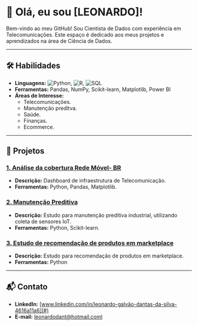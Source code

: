 # 👋 Olá, eu sou [LEONARDO]!

Bem-vindo ao meu GitHub! Sou Cientista de Dados com experiência em Telecomunicações. Este espaço é dedicado aos meus projetos e aprendizados na área de Ciência de Dados.

---

## 🛠️ Habilidades
- **Linguagens:** ![Python](https://img.shields.io/badge/Python-3776AB?style=for-the-badge&logo=python&logoColor=white), ![R](https://img.shields.io/badge/R-276DC3?style=for-the-badge&logo=r&logoColor=white), ![SQL](https://img.shields.io/badge/PostgreSQL-336791?style=for-the-badge&logo=postgresql&logoColor=white)
- **Ferramentas:** Pandas, NumPy, Scikit-learn, Matplotlib, Power BI
- **Áreas de Interesse:** 
  - Telecomunicações.
  - Manutenção preditva.
  - Saúde.
  - Finanças.
  - Ecommerce.

---

## 📂 Projetos
### [1. Análise da cobertura Rede Móvel- BR](link-para-o-projeto)
- **Descrição:** Dashboard de infraestrutura de Telecomunicação.
- **Ferramentas:** Python, Pandas, Matplotlib.

### [2. Manutenção Preditiva](link-para-o-projeto)
- **Descrição:** Estudo para manutenção preditiva industrial, utilizando coleta de sensores IoT.
- **Ferramentas:** Python, Scikit-learn.

### [3. Estudo de recomendação de produtos em marketplace](link-para-o-projeto)
- **Descrição:** Estudo para recomendação de produtos em marketplace.
- **Ferramentas:** Python
---

## 📬 Contato
- **LinkedIn:** [www.linkedin.com/in/leonardo-galvão-dantas-da-silva-4616a11a6](#)
- **E-mail:** [leonardodant@hotmail.coml](mailto:seuemail@example.com)
